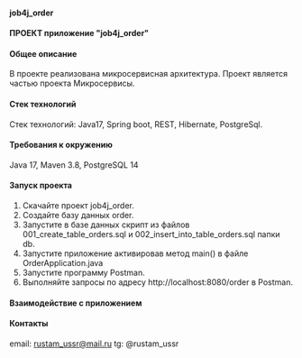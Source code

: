 #### job4j_order

#### ПРОЕКТ приложение "job4j_order"

#### Общее описание

В проекте реализована микросервисная архитектура. Проект является частью проекта Микросервисы.

#### Стек технологий

Стек технологий: Java17, Spring boot, REST, Hibernate, PostgreSql.

#### Требования к окружению

Java 17, Maven 3.8, PostgreSQL 14

#### Запуск проекта

1) Скачайте проект job4j_order. 
2) Создайте базу данных order. 
3) Запустите в базе данных скрипт из файлов 001_create_table_orders.sql и 002_insert_into_table_orders.sql папки db. 
4) Запустите приложение активировав метод main() в файле OrderApplication.java 
5) Запустите программу Postman.
6) Выполняйте запросы по адресу http://localhost:8080/order в Postman.

#### Взаимодействие с приложением

#### Контакты

email: rustam_ussr@mail.ru tg: @rustam_ussr
